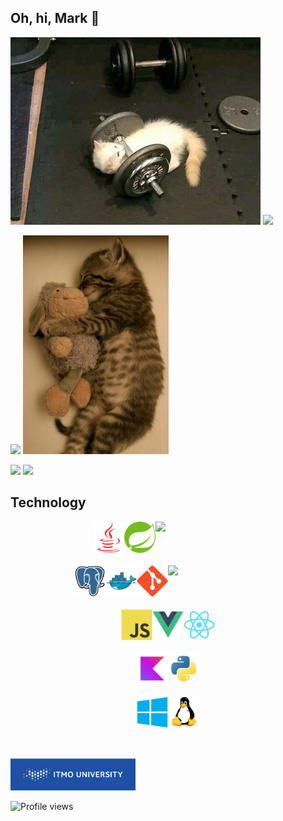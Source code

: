 ## Oh, hi, Mark 👋 

<img src="nudes/gym.jpg" height="300"/> <img src="http://github-profile-summary-cards.vercel.app/api/cards/stats?username=Vsev0l0d&theme=github_dark" height="300"/>

<img src="http://github-profile-summary-cards.vercel.app/api/cards/repos-per-language?username=Vsev0l0d&theme=github_dark" height="350"/> <img src="nudes/hug.jpg" height="350"/>

<img src="nudes/hug.gif" height="300"/> <img src="http://github-profile-summary-cards.vercel.app/api/cards/most-commit-language?username=Vsev0l0d&theme=github_dark" height="300"/>

## Technology
<div style="display: flex; flex-direction: row; justify-content: center; padding-bottom: 20px">
    <img width="50px" src="https://raw.githubusercontent.com/devicons/devicon/master/icons/java/java-plain.svg"/>
    <img width="50px" src="https://raw.githubusercontent.com/devicons/devicon/master/icons/spring/spring-original.svg"/>
    <img width="140px" src="https://upload.wikimedia.org/wikipedia/commons/5/59/JUnit_5_Banner.png"/>
</div>

<div style="display: flex; flex-direction: row; justify-content: center; padding-bottom: 20px">
    <img width="50px" src="https://raw.githubusercontent.com/devicons/devicon/master/icons/postgresql/postgresql-original.svg"/>
    <img width="50px" src="https://raw.githubusercontent.com/devicons/devicon/master/icons/docker/docker-original.svg"/>
    <img width="50px" src="https://raw.githubusercontent.com/devicons/devicon/master/icons/git/git-original.svg"/>
    <img width="150px" style="padding-bottom: 10px" src="https://www.rabbitmq.com/img/logo-rabbitmq.svg"/>
</div>

<div style="display: flex; flex-direction: row; justify-content: center; padding-bottom: 20px">
    <img width="50px" src="https://raw.githubusercontent.com/devicons/devicon/master/icons/javascript/javascript-original.svg"/>
    <img width="50px" src="https://raw.githubusercontent.com/devicons/devicon/master/icons/vuejs/vuejs-original.svg"/>
    <img width="50px" src="https://raw.githubusercontent.com/devicons/devicon/master/icons/react/react-original.svg"/>
</div>

<div style="display: flex; flex-direction: row; justify-content: center; padding-bottom: 20px">
    <img width="50px" src="https://raw.githubusercontent.com/devicons/devicon/master/icons/kotlin/kotlin-original.svg"/>
    <img width="50px" src="https://raw.githubusercontent.com/devicons/devicon/master/icons/python/python-original.svg"/>
</div>

<div style="display: flex; flex-direction: row; justify-content: center; padding-bottom: 20px">
    <img width="50px" src="https://raw.githubusercontent.com/devicons/devicon/master/icons/windows8/windows8-original.svg"/>
    <img width="50px" src="https://raw.githubusercontent.com/devicons/devicon/master/icons/linux/linux-original.svg"/>
</div>

## 

<a href="https://en.itmo.ru/"><img src="nudes/itmo.png" width="200"/></a>

![Profile views](https://gpvc.arturio.dev/Vsev0l0d)
